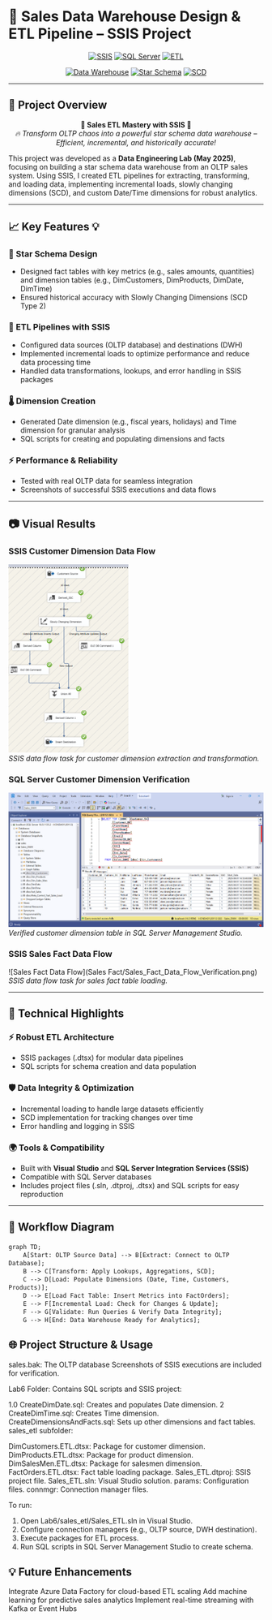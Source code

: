 # 🚀 Sales Data Warehouse Design & ETL Pipeline – SSIS Project  

<div align="center">

[![SSIS](https://img.shields.io/badge/SSIS-007ACC?style=for-the-badge&logo=microsoft-sql-server&logoColor=white)](https://docs.microsoft.com/en-us/sql/integration-services/sql-server-integration-services)
[![SQL Server](https://img.shields.io/badge/SQL%20Server-CC2927?style=for-the-badge&logo=microsoft-sql-server&logoColor=white)](https://www.microsoft.com/en-us/sql-server)
[![ETL](https://img.shields.io/badge/ETL-FFB000?style=for-the-badge&logo=etl&logoColor=white)](https://en.wikipedia.org/wiki/Extract,_transform,_load)

[![Data Warehouse](https://img.shields.io/badge/Data%20Warehouse-4CAF50?style=for-the-badge&logo=warehouse&logoColor=white)](https://en.wikipedia.org/wiki/Data_warehouse)
[![Star Schema](https://img.shields.io/badge/Star%20Schema-FF4081?style=for-the-badge&logo=schema&logoColor=white)](https://en.wikipedia.org/wiki/Star_schema)
[![SCD](https://img.shields.io/badge/SCD-0F52BA?style=for-the-badge&logo=dimension&logoColor=white)](https://en.wikipedia.org/wiki/Slowly_changing_dimension)

</div>

---

## 🌟 **Project Overview**  

<div align="center">

**🚀 Sales ETL Mastery with SSIS 🚀**  
*🔥 Transform OLTP chaos into a powerful star schema data warehouse – Efficient, incremental, and historically accurate!*  

</div>

This project was developed as a **Data Engineering Lab (May 2025)**, focusing on building a star schema data warehouse from an OLTP sales system. Using SSIS, I created ETL pipelines for extracting, transforming, and loading data, implementing incremental loads, slowly changing dimensions (SCD), and custom Date/Time dimensions for robust analytics.

---

## 📈 **Key Features** 💡  

### 🎯 Star Schema Design
- Designed fact tables with key metrics (e.g., sales amounts, quantities) and dimension tables (e.g., DimCustomers, DimProducts, DimDate, DimTime)  
- Ensured historical accuracy with Slowly Changing Dimensions (SCD Type 2)  

### 🔌 ETL Pipelines with SSIS
- Configured data sources (OLTP database) and destinations (DWH)  
- Implemented incremental loads to optimize performance and reduce data processing time  
- Handled data transformations, lookups, and error handling in SSIS packages  

### 🌡️ Dimension Creation
- Generated Date dimension (e.g., fiscal years, holidays) and Time dimension for granular analysis  
- SQL scripts for creating and populating dimensions and facts  

### ⚡ Performance & Reliability
- Tested with real OLTP data for seamless integration  
- Screenshots of successful SSIS executions and data flows  

---

## 📷 **Visual Results**  

### SSIS Customer Dimension Data Flow
![Customer Dimension Data Flow](Customer_Dimension/Customers_Dim_Data_Flow_Verification.png)  
*SSIS data flow task for customer dimension extraction and transformation.*

### SQL Server Customer Dimension Verification
![Customer Dimension Verification](Customer_Dimension/DWH_Customer_Dim_Verification.png)  
*Verified customer dimension table in SQL Server Management Studio.*

### SSIS Sales Fact Data Flow
![Sales Fact Data Flow](Sales Fact/Sales_Fact_Data_Flow_Verification.png)  
*SSIS data flow task for sales fact table loading.*

---

## 🚀 **Technical Highlights**  

### ⚡ Robust ETL Architecture
- SSIS packages (.dtsx) for modular data pipelines  
- SQL scripts for schema creation and data population  

### 🛡️ Data Integrity & Optimization
- Incremental loading to handle large datasets efficiently  
- SCD implementation for tracking changes over time  
- Error handling and logging in SSIS  

### 🌍 Tools & Compatibility
- Built with **Visual Studio** and **SQL Server Integration Services (SSIS)**  
- Compatible with SQL Server databases  
- Includes project files (.sln, .dtproj, .dtsx) and SQL scripts for easy reproduction  

---

## 🎨 **Workflow Diagram**

```mermaid
graph TD;
    A[Start: OLTP Source Data] --> B[Extract: Connect to OLTP Database];
    B --> C[Transform: Apply Lookups, Aggregations, SCD];
    C --> D[Load: Populate Dimensions (Date, Time, Customers, Products)];
    D --> E[Load Fact Table: Insert Metrics into FactOrders];
    E --> F[Incremental Load: Check for Changes & Update];
    F --> G[Validate: Run Queries & Verify Data Integrity];
    G --> H[End: Data Warehouse Ready for Analytics];
```

## 🌐 Project Structure & Usage

sales.bak: The OLTP database
Screenshots of SSIS executions are included for verification.

Lab6 Folder: Contains SQL scripts and SSIS project:

1.0 CreateDimDate.sql: Creates and populates Date dimension.
2 CreateDimTime.sql: Creates Time dimension.
CreateDimensionsAndFacts.sql: Sets up other dimensions and fact tables.
sales_etl subfolder:

DimCustomers.ETL.dtsx: Package for customer dimension.
DimProducts.ETL.dtsx: Package for product dimension.
DimSalesMen.ETL.dtsx: Package for salesmen dimension.
FactOrders.ETL.dtsx: Fact table loading package.
Sales_ETL.dtproj: SSIS project file.
Sales_ETL.sln: Visual Studio solution.
params: Configuration files.
connmgr: Connection manager files.


To run:

1. Open Lab6/sales_etl/Sales_ETL.sln in Visual Studio.
2. Configure connection managers (e.g., OLTP source, DWH destination).
3. Execute packages for ETL process.
4. Run SQL scripts in SQL Server Management Studio to create schema.



## 💡 Future Enhancements

Integrate Azure Data Factory for cloud-based ETL scaling
Add machine learning for predictive sales analytics
Implement real-time streaming with Kafka or Event Hubs

